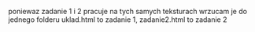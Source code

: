 poniewaz zadanie 1 i 2 pracuje na tych samych teksturach wrzucam je do jednego folderu
uklad.html to zadanie 1, zadanie2.html to zadanie 2
